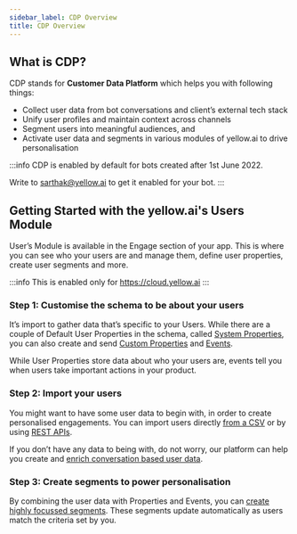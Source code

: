 ```yaml
---
sidebar_label: CDP Overview
title: CDP Overview
---
```


## What is CDP?

CDP stands for **Customer Data Platform** which helps you with following things:

- Collect user data from bot conversations and client’s external tech stack
- Unify user profiles and maintain context across channels
- Segment users into meaningful audiences, and
- Activate user data and segments in various modules of yellow.ai to drive personalisation


:::info
CDP is enabled by default for bots created after 1st June 2022.

Write to sarthak@yellow.ai to get it enabled for your bot.
:::


## Getting Started with the yellow.ai's Users Module 
User’s Module is available in the Engage section of your app. This is where you can see who your users are and manage them, define user properties, create user segments and more.

:::info
This is enabled only for https://cloud.yellow.ai
:::

### Step 1: Customise the schema to be about your users

It’s import to gather data that’s specific to your Users. While there are a couple of Default User Properties in the schema, called [System Properties](./user_data_segments/cdp_data#system-user-properties), you can also create and send [Custom Properties](./user_data_segments/cdp_data#custom-user-properties) and [Events](./user_data_segments/cdp_data#user-events).

While User Properties store data about who your users are, events tell you when users take important actions in your product.

### Step 2: Import your users

You might want to have some user data to begin with, in order to create personalised engagements. You can import users directly [from a CSV](./enriching_user_profiles/create_audience_group_csv) or by using [REST APIs](./enriching_user_profiles/send_user_data_event_rest_api).

If you don’t have any data to being with, do not worry, our platform can help you create and [enrich conversation based user data](../enriching_user_profiles/builder_capture_data).

### Step 3: Create segments to power personalisation

By combining the user data with Properties and Events, you can [create highly focussed segments](./user_data_segments/creating_managing_user_segment). These segments update automatically as users match the criteria set by you.
